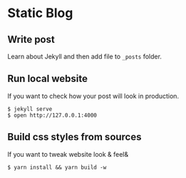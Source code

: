 # Static Blog

## Write post

Learn about Jekyll and then add file to `_posts` folder.

## Run local website

If you want to check how your post will look in production.  

    $ jekyll serve
    $ open http://127.0.0.1:4000
     
## Build css styles from sources

If you want to tweak website look & feel&

    $ yarn install && yarn build -w

